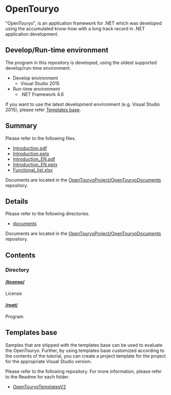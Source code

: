 # OpenTouryo
"OpenTouryo", is an application framework for .NET which was developed using the accumulated know-how with a long track record in .NET application development.

## Develop/Run-time environment
The program in this repository is developed, using the oldest supported develop/run-time environment.

- Develop environment
  - Visual Studio 2015
- Run-time environment
  - .NET Framework 4.6

If you want to use the latest development environment (e.g. Visual Studio 2015), please refer [Templates base](https://github.com/OpenTouryoProject/OpenTouryoTemplatesV2).

## Summary
Please refer to the following files.
 - [Introduction.pdf](https://github.com/OpenTouryoProject/OpenTouryoDocuments/blob/master/documents/0_Introduction/ja-JP/Introduction.pdf)
 - [Introduction.pptx](https://github.com/OpenTouryoProject/OpenTouryoDocuments/blob/master/documents/0_Introduction/ja-JP/Introduction.pptx)
 - [Introduction_EN.pdf](https://github.com/OpenTouryoProject/OpenTouryoDocuments/blob/master/documents/0_Introduction/en/Introduction_EN.pdf)
 - [Introduction_EN.pptx](https://github.com/OpenTouryoProject/OpenTouryoDocuments/blob/master/documents/0_Introduction/en/Introduction_EN.pptx)
 - [Functional_list.xlsx](https://github.com/OpenTouryoProject/OpenTouryoDocuments/blob/master/documents/0_Introduction/ja-JP/Functional_list.xlsx)

Documents are located in the [OpenTouryoProject/OpenTouryoDocuments](https://github.com/OpenTouryoProject/OpenTouryoDocuments) repository.

## Details
Please refer to the following directories.

 - [documents](https://github.com/OpenTouryoProject/OpenTouryoDocuments/tree/master/documents)

Documents are located in the [OpenTouryoProject/OpenTouryoDocuments](https://github.com/OpenTouryoProject/OpenTouryoDocuments) repository.

## Contents

### Directory

#### [/license/](https://github.com/OpenTouryoProject/OpenTouryo/tree/master/license)
License

#### [/root/](https://github.com/OpenTouryoProject/OpenTouryo/tree/master/root)
Program

## Templates base
Samples that are shipped with the templates base can be used to evaluate the OpenTouryo. 
Further, by using templates base customized according to the contents of the tutorial, 
you can create a project template for the project for the appropriate Visual Studio version.

Please refer to the following repository. For more information, please refer to the Readme for each folder.

 - [OpenTouryoTemplatesV2](https://github.com/OpenTouryoProject/OpenTouryoTemplatesV2)
